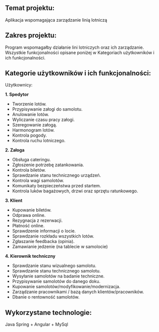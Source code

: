 ## Temat projektu:

Aplikacja wspomagająca zarządzanie linią lotniczą

## Zakres projektu:

Program wspomagałby działanie lini lotniczych oraz ich zarządzanie. Wszystkie funkcjonalności opisane poniżej w Kategoriach użytkowników i ich funkcjonalności.

## Kategorie użytkowników i ich funkcjonalności:

Użytkownicy:

**1. Spedytor**

- Tworzenie lotów.
- Przypisywanie załogi do samolotu.
- Anulowanie lotów.
- Wyliczanie czasu pracy załogi.
- Szeregowanie załogą.
- Harmonogram lotów.
- Kontrola pogody.
- Kontrola ruchu lotniczego.

**2. Załoga**

- Obsługa cateringu.
- Zgłoszenie potrzebę zatankowania.
- Kontrola biletów.
- Sprawdzanie stanu technicznego urządzeń.
- Kontrola wagi samolotów.
- Komunikaty bezpieczeństwa przed startem.
- Kontrola luków bagażowych, drzwi oraz sprzętu ratunkowego.

**3. Klient**

- Kupowanie biletów.
- Odprawa online.
- Rezygnacja z rezerwacji.
- Płatność online.
- Sprawdzenie informacji o locie.
- Sprawdzanie rozkładu wszystkich lotów.
- Zgłaszanie feedbacka (opinia).
- Zamawianie jedzenie (na tablecie w samolocie)

**4. Kierownik techniczny**

- Sprawdzanie stanu wizualnego samolotu.
- Sprawdzanie stanu technicznego samolotu.
- Wysyłanie samolotów na badanie techniczne.
- Przypisywanie samolotów do danego doku.
- Kupowanie samolotów/modyfikowanie/modernizacja.
- Zarządzanie pracownikami / bazą danych klientów/pracowników.
- Dbanie o rentowność samolotów.

## Wykorzystane technologie:

Java Spring + Angular + MySql
